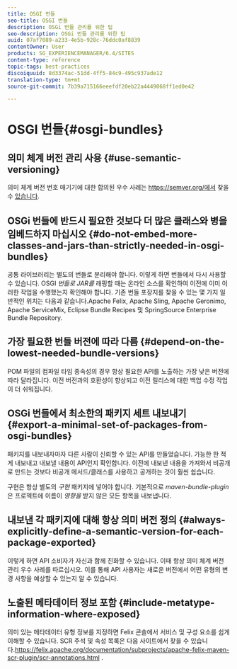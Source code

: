 ```yaml
---
title: OSGI 번들
seo-title: OSGI 번들
description: OSGi 번들 관리를 위한 팁
seo-description: OSGi 번들 관리를 위한 팁
uuid: 07af7089-a233-4e5b-928c-76ddc0af8839
contentOwner: User
products: SG_EXPERIENCEMANAGER/6.4/SITES
content-type: reference
topic-tags: best-practices
discoiquuid: 8d3374ac-51dd-4ff5-84c9-495c937ade12
translation-type: tm+mt
source-git-commit: 7b39a715166eeefdf20eb22a4449068ff1ed0e42

---
```



# OSGI 번들{#osgi-bundles}

## 의미 체계 버전 관리 사용 {#use-semantic-versioning}

의미 체계 버전 번호 매기기에 대한 합의된 우수 사례는 https://semver.org/에서 찾을 수 [있습니다](https://semver.org/).

## OSGi 번들에 반드시 필요한 것보다 더 많은 클래스와 병을 임베드하지 마십시오 {#do-not-embed-more-classes-and-jars-than-strictly-needed-in-osgi-bundles}

공통 라이브러리는 별도의 번들로 분리해야 합니다. 이렇게 하면 번들에서 다시 사용할 수 있습니다. OSGI *번들로 JAR를* 래핑할 때는 온라인 소스를 확인하여 이전에 이미 이러한 작업을 수행했는지 확인해야 합니다. 기존 번들 포장지를 찾을 수 있는 몇 가지 일반적인 위치는 다음과 같습니다.Apache Felix, Apache Sling, Apache Geronimo, Apache ServiceMix, Eclipse Bundle Recipes 및 SpringSource Enterprise Bundle Repository.

## 가장 필요한 번들 버전에 따라 다름 {#depend-on-the-lowest-needed-bundle-versions}

POM 파일의 컴파일 타임 종속성의 경우 항상 필요한 API를 노출하는 가장 낮은 버전에 따라 달라집니다. 이전 버전과의 호환성이 향상되고 이전 릴리스에 대한 백업 수정 작업이 더 쉬워집니다.

## OSGi 번들에서 최소한의 패키지 세트 내보내기 {#export-a-minimal-set-of-packages-from-osgi-bundles}

패키지를 내보내자마자 다른 사람이 신뢰할 수 있는 API를 만들었습니다. 가능한 한 적게 내보내고 내보낼 내용이 API인지 확인합니다. 이전에 내보낸 내용을 가져와서 비공개로 만드는 것보다 비공개 메서드/클래스를 사용하고 공개하는 것이 훨씬 쉽습니다.

구현은 항상 별도의 *구현* 패키지에 넣어야 합니다. 기본적으로 *maven-bundle-plugin* 은 프로젝트에 이름이 *영향을* 받지 않은 모든 항목을 내보냅니다.

## 내보낸 각 패키지에 대해 항상 의미 버전 정의 {#always-explicitly-define-a-semantic-version-for-each-package-exported}

이렇게 하면 API 소비자가 자신과 함께 진화할 수 있습니다. 이때 항상 의미 체계 버전 관리 우수 사례를 따르십시오. 이를 통해 API 사용자는 새로운 버전에서 어떤 유형의 변경 사항을 예상할 수 있는지 알 수 있습니다.

## 노출된 메타데이터 정보 포함 {#include-metatype-information-where-exposed}

의미 있는 메타데이터 유형 정보를 지정하면 Felix 콘솔에서 서비스 및 구성 요소를 쉽게 이해할 수 있습니다. SCR 주석 및 속성 목록은 다음 사이트에서 찾을 수 있습니다.https://felix.apache.org/documentation/subprojects/apache-felix-maven-scr-plugin/scr-annotations.html [](https://felix.apache.org/documentation/subprojects/apache-felix-maven-scr-plugin/scr-annotations.html).
